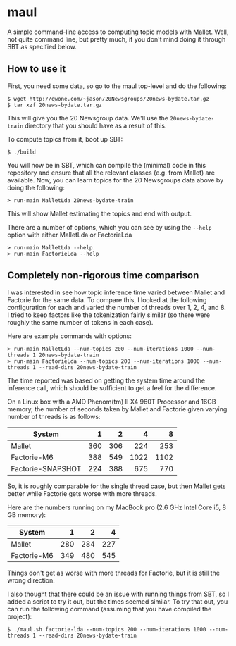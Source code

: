 maul
====

A simple command-line access to computing topic models with Mallet. Well, not quite command line, but pretty much, if you don't mind doing it through SBT as specified below.

## How to use it

First, you need some data, so go to the maul top-level and do the following:

```
$ wget http://qwone.com/~jason/20Newsgroups/20news-bydate.tar.gz
$ tar xzf 20news-bydate.tar.gz 
```

This will give you the 20 Newsgroup data. We'll use the `20news-bydate-train` directory that you should have as a result of this.

To compute topics from it, boot up SBT:

```
$ ./build
```

You will now be in SBT, which can compile the (minimal) code in this repository and ensure that all the relevant classes (e.g. from Mallet) are available. Now, you can learn topics for the 20 Newsgroups data above by doing the following:

```
> run-main MalletLda 20news-bydate-train
```
  
This will show Mallet estimating the topics and end with output.

There are a number of options, which you can see by using the `--help` option with either MalletLda or FactorieLda

```
> run-main MalletLda --help
> run-main FactorieLda --help
```


## Completely non-rigorous time comparison

I was interested in see how topic inference time varied between Mallet and Factorie for the same data. To compare this, I looked at the following configuration for each and varied the number of threads over 1, 2, 4, and 8. I tried to keep factors like the tokenization fairly similar (so there were roughly the same number of tokens in each case).

Here are example commands with options:

```
> run-main MalletLda --num-topics 200 --num-iterations 1000 --num-threads 1 20news-bydate-train
> run-main FactorieLda --num-topics 200 --num-iterations 1000 --num-threads 1 --read-dirs 20news-bydate-train
```

The time reported was based on getting the system time around the inference call, which should be sufficient to get a feel for the difference.

On a Linux box with a AMD Phenom(tm) II X4 960T Processor and 16GB memory, the number of seconds taken by Mallet and Factorie given varying number of threads is as follows:

| System            |   1   |   2   |   4   |   8   |
| ----------------- | -----:| -----:| -----:| -----:|
| Mallet            |  360  |  306  |  224  |  253  |
| Factorie-M6       |  388  |  549  | 1022  | 1102  |
| Factorie-SNAPSHOT |  224  |  388  |  675  |  770  |

So, it is roughly comparable for the single thread case, but then Mallet gets better while Factorie gets worse with more threads.

Here are the numbers running on my MacBook pro (2.6 GHz Intel Core i5, 8 GB memory):
  
| System        |   1   |   2   |   4   |
| ------------- | -----:| -----:| -----:|
| Mallet        |  280  |  284  |  227  |
| Factorie-M6   |  349  |  480  |  545  |

 Things don't get as worse with more threads for Factorie, but it is still the wrong direction.

 I also thought that there could be an issue with running things from SBT, so I added a script to try it out, but the times seemed similar. To try that out, you can run the following command (assuming that you have compiled the project):

```
$ ./maul.sh factorie-lda --num-topics 200 --num-iterations 1000 --num-threads 1 --read-dirs 20news-bydate-train
```

